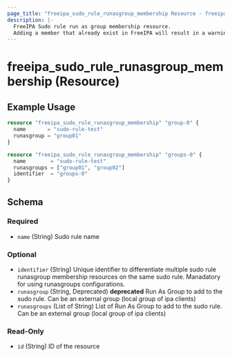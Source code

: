 ```yaml
---
page_title: "freeipa_sudo_rule_runasgroup_membership Resource - freeipa"
description: |-
  FreeIPA Sudo rule run as group membership resource.
  Adding a member that already exist in FreeIPA will result in a warning but the member will be added to the state.
---
```


# freeipa_sudo_rule_runasgroup_membership (Resource)



## Example Usage

```terraform
resource "freeipa_sudo_rule_runasgroup_membership" "group-0" {
  name       = "sudo-rule-test"
  runasgroup = "group01"
}

resource "freeipa_sudo_rule_runasgroup_membership" "groups-0" {
  name        = "sudo-rule-test"
  runasgroups = ["group01", "group02"]
  identifier  = "groups-0"
}
```




<!-- schema generated by tfplugindocs -->
## Schema

### Required

- `name` (String) Sudo rule name

### Optional

- `identifier` (String) Unique identifier to differentiate multiple sudo rule runasgroup membership resources on the same sudo rule. Manadatory for using runasgroups configurations.
- `runasgroup` (String, Deprecated) **deprecated** Run As Group to add to the sudo rule. Can be an external group (local group of ipa clients)
- `runasgroups` (List of String) List of Run As Group to add to the sudo rule. Can be an external group (local group of ipa clients)

### Read-Only

- `id` (String) ID of the resource
